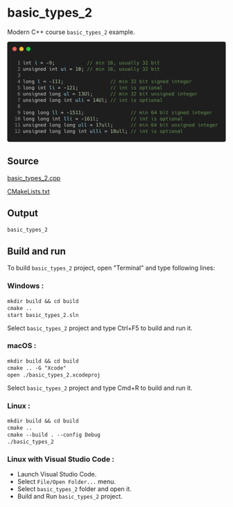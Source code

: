 # basic_types_2

Modern C++ course `basic_types_2` example.

![basic_types_2](../../../../docs/pictures/language_basics/basic_types_2.png)

## Source

[basic_types_2.cpp](basic_types_2.cpp)

[CMakeLists.txt](CMakeLists.txt)

## Output

```
basic_types_2
```

## Build and run

To build `basic_types_2` project, open "Terminal" and type following lines:

### Windows :

``` shell
mkdir build && cd build
cmake .. 
start basic_types_2.sln
```

Select `basic_types_2` project and type Ctrl+F5 to build and run it.

### macOS :

``` shell
mkdir build && cd build
cmake .. -G "Xcode"
open ./basic_types_2.xcodeproj
```

Select `basic_types_2` project and type Cmd+R to build and run it.

### Linux :

``` shell
mkdir build && cd build
cmake .. 
cmake --build . --config Debug
./basic_types_2
```

### Linux with Visual Studio Code :

* Launch Visual Studio Code.
* Select `File/Open Folder...` menu.
* Select `basic_types_2` folder and open it.
* Build and Run `basic_types_2` project.
